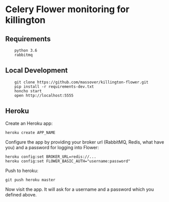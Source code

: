 # Celery Flower monitoring for killington

## Requirements

```
    python 3.6
    rabbitmq
```

## Local Development

```
    git clone https://github.com/massover/killington-flower.git
    pip install -r requirements-dev.txt
    honcho start
    open http://localhost:5555
```

## Heroku

Create an Heroku app:

    heroku create APP_NAME

Configure the app by providing your broker url (RabbitMQ, Redis, what have you) and a password for logging into Flower:

    heroku config:set BROKER_URL=redis://...
    heroku config:set FLOWER_BASIC_AUTH="username:password"

Push to heroku:

    git push heroku master

Now visit the app. It will ask for a username and a password which you defined above.

